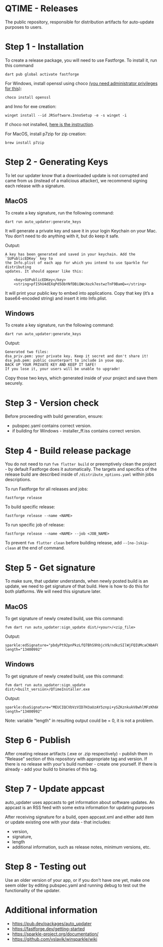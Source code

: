 # QTIME - Releases

The public repository, responsible for distribution artifacts for auto-update purposes to users.

# Step 1 - Installation 
To create a release package, you will need to use Fastforge. To install it, run this command

```
dart pub global activate fastforge
```

For Windows, install openssl using choco [(you need administrator privileges for this)](https://www.howtogeek.com/194041/how-to-open-the-command-prompt-as-administrator-in-windows-10/):

```
choco install openssl
```

and Inno for exe creation:
```
winget install --id JRSoftware.InnoSetup -e -s winget -i
```

If choco not installed, [here is the instruction](https://chocolatey.org/install).

For MacOS, install p7zip for zip creation:
```
brew install p7zip
```

# Step 2 - Generating Keys
To let our updater know that a downloaded update is not corrupted and came from us (instead of a malicious attacker), we recommend signing each release with a signature.

## MacOS

To create a key signature, run the following command:
```
dart run auto_updater:generate_keys
```

It will generate a private key and save it in your login Keychain on your Mac. You don’t need to do anything with it, but do keep it safe.

Output:

```
A key has been generated and saved in your keychain. Add the `SUPublicEDKey` key to
the Info.plist of each app for which you intend to use Sparkle for distributing
updates. It should appear like this:

    <key>SUPublicEDKey</key>
    <string>pfIShU4dEXqPd5ObYNfDBiQWcXozk7estwzTnF9BamQ=</string>
```
It will print your public key to embed into applications. Copy that key (it’s a base64-encoded string) and insert it into Info.plist.

## Windows 
To create a key signature, run the following command:
```
dart run auto_updater:generate_keys
```

Output:
```
Generated two files:
dsa_priv.pem: your private key. Keep it secret and don't share it!
dsa_pub.pem: public counterpart to include in youe app.
BACK UP YOUR PRIVATE KEY AND KEEP IT SAFE!
If you lose it, your users will be unable to upgrade!
```

Copy those two keys, which generated inside of your project and save them securely.

# Step 3 - Version check
Before proceeding with build generation, ensure:

- pubspec.yaml contains correct version.
- if building for Windows - installer_ff.iss contains correct version.

# Step 4 - Build release package
You do not need to run `fvm flutter build` or preemptively clean the project - by default Fastforge does it automatically.
The targets and specifics of the release build are described inside of `/distribute_options.yaml` within jobs descriptions.

To run Fastforge for all releases and jobs:

```
fastforge release
```

To build specific release:

```
fastforge release --name <NAME>
```

To run specific job of release:

```
fastforge release --name <NAME> --job <JOB_NAME>
```

To prevent `fvm flutter clean` before building release, add `--[no-]skip-clean` at the end of command.

# Step 5 - Get signature
To make sure, that updater understands, when newly posted build is an update, we need to get signature of that build. Here is how to do this for both platforms. We will need this signature later.

## MacOS
To get signature of newly created build, use this command: 

```
fvm dart run auto_updater:sign_update dist/<your>/<zip_file>
```

Output:
```
sparkle:edSignature="pbdyPt92pnPkzLfQ7BhS9hbjcV9/ndkzSIlWjFQIUMcaCNbAFO2fzl0tISMNJApG2POTkZY0/kJQ2yZYOSVgAA==" length="13400992"
```

## Windows
To get signature of newly created build, use this command: 

```
fvm dart run auto_updater:sign_update dist/<built_version>/QTimeInstaller.exe
```

Output:
```
sparkle:dsaSignature="MEUCIQCVbVzVID7H3aUzAY5znpi+ySZKznkukV8whlMFzKh66AIgREUGOmvavlcg6hwAwkb2o4IqVE/D56ipIBshIqCH8rk=" length="13400992"
```

Note: variable "length" in resulting output could be = 0, it is not a problem.

# Step 6 - Publish

After creating release artifacts (.exe or .zip respectively) - publish them in "Release" section of this repository with appropriate tag and version.
If there is no release with your's build number - create one yourself. If there is already - add your build to binaries of this tag.

# Step 7 - Update appcast

auto_updater uses appcasts to get information about software updates. An appcast is an RSS feed with some extra information for updating purposes

After receiving signature for a build, open appcast.xml and either add item or update existing one with your data - that includes:

- version,
- signature,
- length
- additional information, such as release notes, minimum versions, etc.

# Step 8 - Testing out

Use an older version of your app, or if you don’t have one yet, make one seem older by editing pubspec.yaml and running debug to test out the functionality of the updater.

# Additional information

- https://pub.dev/packages/auto_updater
- https://fastforge.dev/getting-started
- https://sparkle-project.org/documentation/
- https://github.com/vslavik/winsparkle/wiki
